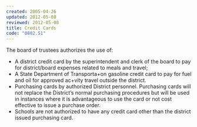 ```yaml
---
created: 2005-04-26
updated: 2012-05-08
reviewed: 2012-05-08
title: Credit Cards
code: "0802.51"
---
```


The board of trustees authorizes the use of:

- A district credit card by the superintendent and clerk of the board to pay for district/board expenses related to meals and travel;
- A State Department of Transporta+on gasoline credit card to pay for fuel and oil for approved ac+vity travel outside the district.
- Purchasing cards by authorized District personnel. Purchasing cards will not replace the District’s normal purchasing procedures but will be used in instances where it is advantageous to use the card or not cost effective to issue a purchase order.
- Schools are not authorized to have any credit card other than the district issued purchasing card.
